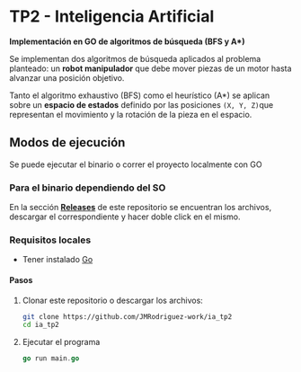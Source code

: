 # TP2 - Inteligencia Artificial

**Implementación en GO de algoritmos de búsqueda (BFS y A\*)**

Se implementan dos algoritmos de búsqueda aplicados al problema planteado: un **robot manipulador** que debe mover piezas de un motor hasta alvanzar una posición objetivo.

Tanto el algoritmo exhaustivo (BFS) como el heurístico (A\*) se aplican sobre un **espacio de estados** definido por las posiciones `(X, Y, Z)`que representan el movimiento y la rotación de la pieza en el espacio.

## Modos de ejecución

Se puede ejecutar el binario o correr el proyecto localmente con GO

### Para el binario dependiendo del SO

En la sección **[Releases](./releases/)** de este repositorio se encuentran los archivos, descargar el correspondiente y hacer doble click en el mismo.

### Requisitos locales

- Tener instalado [Go](https://go.dev/dl/)

#### Pasos

1. Clonar este repositorio o descargar los archivos:
   ```bash
   git clone https://github.com/JMRodriguez-work/ia_tp2
   cd ia_tp2
   ```
2. Ejecutar el programa
   ```go
   go run main.go
   ```
